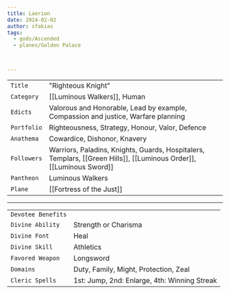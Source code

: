 ```yaml
---
title: Laerion
date: 2024-02-02
author: sfakias
tags:
  - gods/Ascended
  - planes/Golden Palace



---
```

| | |
| --- | --- |
| `Title` | "Righteous Knight" |
| `Category` | [[Luminous Walkers]], Human |
| `Edicts` | Valorous and Honorable, Lead by example, Compassion and justice, Warfare planning |
| `Portfolio` | Righteousness, Strategy, Honour, Valor, Defence |
| `Anathema` | Cowardice, Dishonor, Knavery |
| `Followers` | Warriors, Paladins, Knights, Guards, Hospitalers, Templars, [[Green Hills]], [[Luminous Order]], [[Luminous Sword]] |
| `Pantheon` | Luminous Walkers |
| `Plane` | [[Fortress of the Just]] |

---
| | |
| --- | --- |
| `Devotee Benefits` |
| `Divine Ability` | Strength or Charisma |
| `Divine Font` | Heal |
| `Divine Skill` | Athletics |
| `Favored Weapon` | Longsword |
| `Domains` | Duty, Family, Might, Protection, Zeal |
| `Cleric Spells` | 1st: Jump, 2nd: Enlarge, 4th: Winning Streak |
